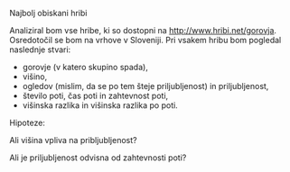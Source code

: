 Najbolj obiskani hribi 

Analiziral bom vse hribe, ki so dostopni na http://www.hribi.net/gorovja. Osredotočil se bom na vrhove v Sloveniji. 
Pri vsakem hribu bom pogledal naslednje stvari: 
- gorovje (v katero skupino spada),
- višino,
- ogledov (mislim, da se po tem šteje priljubljenost) in priljubljenost,
- število poti, čas poti in zahtevnost poti,
- višinska razlika in višinska razlika po poti. 

Hipoteze: 

Ali višina vpliva na pribljubljenost?

Ali je priljubljenost odvisna od zahtevnosti poti? 

